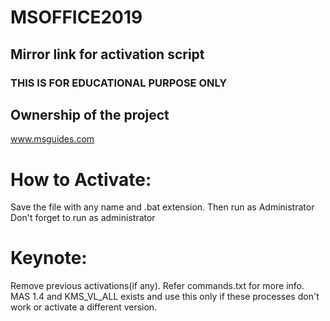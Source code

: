# MSOFFICE2019
## Mirror link for activation script

### THIS IS FOR EDUCATIONAL PURPOSE ONLY

## Ownership of the project
www.msguides.com

# How to Activate:
Save the file with any name and .bat extension. Then run as Administrator
Don't forget to run as administrator

# Keynote:
Remove previous activations(if any). Refer commands.txt for more info.
MAS 1.4 and KMS_VL_ALL exists and use this only if these processes don't work or activate a different version.
